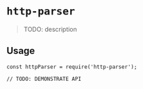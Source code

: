 # `http-parser`

> TODO: description

## Usage

```
const httpParser = require('http-parser');

// TODO: DEMONSTRATE API
```

